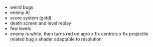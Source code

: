 - weird bugs
- enemy AI
- score system (gold)
- death screen and level replay
- few levels
- enemy is white, then turns red on agro
x fix controls
x fix projectile related bug 
x shader adaptable to resolution
